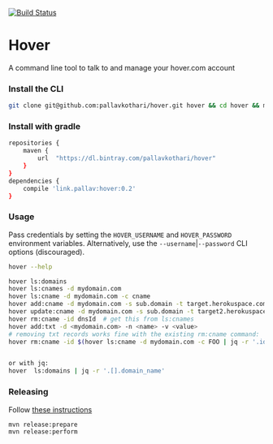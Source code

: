 [![Build Status](https://travis-ci.org/pallavkothari/hover.svg?branch=master)](https://travis-ci.org/pallavkothari/hover)

# Hover

A command line tool to talk to and manage your hover.com account 

### Install the CLI
```bash
git clone git@github.com:pallavkothari/hover.git hover && cd hover && mvn install && ln -sF $PWD/target/bin/hover /usr/local/bin/hover
```

### Install with gradle
```bash
repositories {
    maven {
        url  "https://dl.bintray.com/pallavkothari/hover" 
    }
}
dependencies {
    compile 'link.pallav:hover:0.2'
}
```

### Usage

Pass credentials by setting the `HOVER_USERNAME` and `HOVER_PASSWORD` environment variables. 
Alternatively, use the `--username`|`--password` CLI options (discouraged). 

```bash
hover --help

hover ls:domains
hover ls:cnames -d mydomain.com
hover ls:cname -d mydomain.com -c cname
hover add:cname -d mydomain.com -s sub.domain -t target.herokuspace.com 
hover update:cname -d mydomain.com -s sub.domain -t target2.herokuspace.com 
hover rm:cname -id dnsId  # get this from ls:cnames
hover add:txt -d <mydomain.com> -n <name> -v <value>
# removing txt records works fine with the existing rm:cname command:
hover rm:cname -id $(hover ls:cname -d mydomain.com -c FOO | jq -r '.id')


or with jq: 
hover  ls:domains | jq -r '.[].domain_name'

```

### Releasing
Follow [these instructions](https://blog.bintray.com/2015/09/17/publishing-your-maven-project-to-bintray/)
```bash
mvn release:prepare
mvn release:perform
```